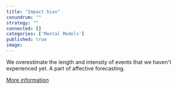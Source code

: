 ```yaml
---
title: "Impact bias"
conundrum: ""
strategy: ""
connected: []
categories: ['Mental Models']
published: true
image: 
---
```


We overestimate the length and intensity of events that we haven't experienced yet. A part of affective forecasting.

[More information](https://en.wikipedia.org/wiki/Impact_bias)


